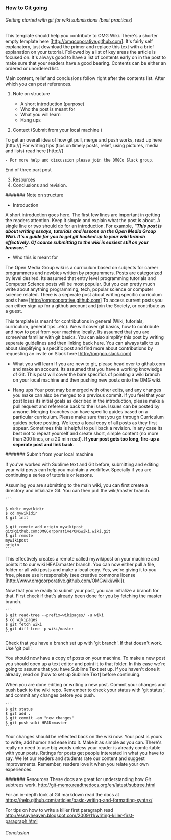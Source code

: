 ### How to Git going
###### Getting started with git for wiki submissions (best practices)

This template should help you contribute to OMG Wiki. There's a shorter empty template here [http://omgcoporative.github.com]. It's fairly self explanatory, just download the primer and replace this text with a brief explanation on your tutorial. Followed by a list of key areas the article is focused on. It's always good to have a list of contents early on in the post to make sure that your readers have a good bearing. Contents can be either an ordered or unordered list.

Main content, relief and conclusions follow right after the contents list. After which you can post references. 

1. Note on structure
   - A short introduction (purpose)
   - Who the post is meant for
   - What you will learn 
   - Hang ups

2. Context (Submit from your local machine )

To get an overall idea of how git pull, merge and push works, read up here [http://]
For writing tips (tips on timely posts, relief, using pictures, media and lists) read here [http://]
	
	- For more help and discussion please join the OMGCo Slack group.

End of three part post

3. Resources
4. Conclusions and revision.

####### Note on structure
  
  - Introduction

  A short introduction goes here. The first few lines are important in getting the readers attention. Keep it simple and explain what the post is about. A single line or two should do for an introduction. For example, ***"This post is about writing essays, tutorials and lessons on the Open Media Group Wiki. It's a guide for you to get git hooked up to your wiki branch effectively. Of course submitting to the wiki is easiest still on your browser."***

  - Who this is meant for

  The Open Media Group wiki is a curriculum based on subjects for career programmers and newbies written by programmers. Posts are categorized by level desired. Its assumed that entry level programming tutorials and Computer Science posts will be most popular. But you can pretty much write about anything programming, tech, popular science or computer science related. There is a seperate post about writing specific curriculum posts here [http://omgcoporative.github.com] To access current posts you can either sign up for a github account and join the Society, or contribute as a guest. 
  
  This template is meant for contributions in general (Wiki, tutorials, curriculum, general tips...etc). We will cover git basics, how to contribute and how to post from your machine locally. Its assumed that you are somewhat familiar with git basics. You can also simplify this post by writing seperate guidelines and then linking back here. You can always talk to us about simplifying a specific post and find more about contributions by requesting an invite on Slack here [http://omgco.slack.com]


  - What you will learn
  If you are new to git, please head over to github.com and make an account. Its assumed that you have a working knowledge of Git. This post will cover the bare specifics of pointing a wiki branch on your local machine and then pushing new posts onto the OMG wiki.

  - Hang ups
  Your post may be merged with other edits, and any changes you make can also be merged to a previous commit. If you feel that your post loses its initial goals as decribed in the introduction, please make a pull request and reference back to the issue. Issues can be posted by anyone. Merging branches can have specific guides based on a particular curriculum. Please make sure that you go through Curriculum guides before posting. We keep a local copy of all posts as they first appear. Sometimes this is helpful to pull back a revision. In any case its best not to repeat yourself and create short, simple content (no more than 300 lines, or a 20 min read). **If your post gets too long, fire-up a seperate post and link back**.

####### Submit from your local machine

If you've worked with Sublime text and Git before, submitting and editing your wiki posts can help you maintain a workflow. Specially if you are continuing a series of tutorials or lessons. 

Assuming you are submitting to the main wiki, you can first create a directory and intialiaze Git. You can then pull the wiki/master branch.

	```

	$ mkdir mywikidir
	$ cd mywikidir
	$ git init

	$ git remote add origin mywikipost git@github.com:OMGCorporative/OMGwiki.wiki.git
	$ git remote
	mywikipost
	origin
	```

This effectively creates a remote called mywikipost on your machine and points it to our wiki HEAD:master branch. You can now either pull a file, folder or all wiki posts and make a local copy. Yes, we're giving it to you free, please use it responsibly (see creative commons license [http://www.omgcorporative.github.com/OMGwiki/wiki]).

Now that you're ready to submit your post, you can initialize a branch for that. First check if that's already been done for you by fetching the master branch.

	```
	$ git read-tree --prefix=wikipages/ -u wiki
	$ cd wikipages
	$ git fetch wiki
	$ git diff-tree -p wiki/master
	```

Check that you have a branch set up with 'git branch'.
If that doesn't work. Use 'git pull'.

You should now have a copy of posts on your machine. To make a new post you should open up a text editor and point it to that folder. In this case we're going to assume that you have Sublime Text set up. If you haven't done it already, read on [how to set up Sublime Text] before continuing.

When you are done editing or writing a new post. Commit your changes and push back to the wiki repo. Remember to check your status with 'git status', and commit any changes before you push.

	``` 
	$ git status
	$ git add .
	$ git commit -am "new changes"
	$ git push wiki HEAD:master
	```

Your changes should be reflected back on the wiki now. Your post is yours to write; add humor and ease into it. Make it as simple as you can. There's really no need to use big words unless your reader is already comfortable with your posts. Ratings for posts get people interested in what you have to say. We let our readers and students rate our content and suggest improvements. Remember, readers love it when you relate your own experiences.

####### Resources
These docs are great for understanding how Git subtrees work.
http://git-memo.readthedocs.org/en/latest/subtree.html

For an in-depth look at Git markdown read the docs at 
https://help.github.com/articles/basic-writing-and-formatting-syntax/

For tips on how to write a killer first paragraph read
http://essayheaven.blogspot.com/2009/11/writing-killer-first-paragraph.html

###### Conclusion



